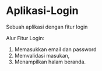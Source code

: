 # Aplikasi-Login
Sebuah aplikasi dengan fitur login

Alur Fitur Login:
1. Memasukkan email dan password
2. Memvalidasi masukan,
3. Menampilkan halam beranda.
